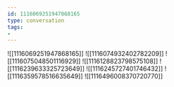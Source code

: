 ```yaml
---
id: 1116069251947868165
type: conversation
tags:
- 
---
```

![[1116069251947868165]]
![[1116074932402782209]]
![[1116075048501116929]]
![[1116128823798575108]]
![[1116239633325723649]]
![[1116245727401746432]]
![[1116359578516635649]]
![[1116496008370720770]]

